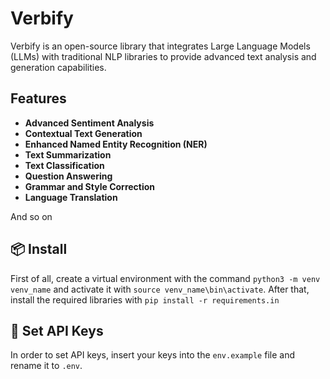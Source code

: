 # Verbify

Verbify is an open-source library that integrates Large Language Models (LLMs) with traditional NLP libraries to provide advanced text analysis and generation capabilities.

## Features

- **Advanced Sentiment Analysis**
- **Contextual Text Generation**
- **Enhanced Named Entity Recognition (NER)**
- **Text Summarization**
- **Text Classification**
- **Question Answering**
- **Grammar and Style Correction**
- **Language Translation**

And so on

## 📦 Install

First of all, create a virtual environment with the command `python3 -m venv venv_name` and activate it with `source venv_name\bin\activate`.
After that, install the required libraries with `pip install -r requirements.in`

## 🔑 Set API Keys

In order to set API keys, insert your keys into the `env.example` file and rename it to `.env`.
